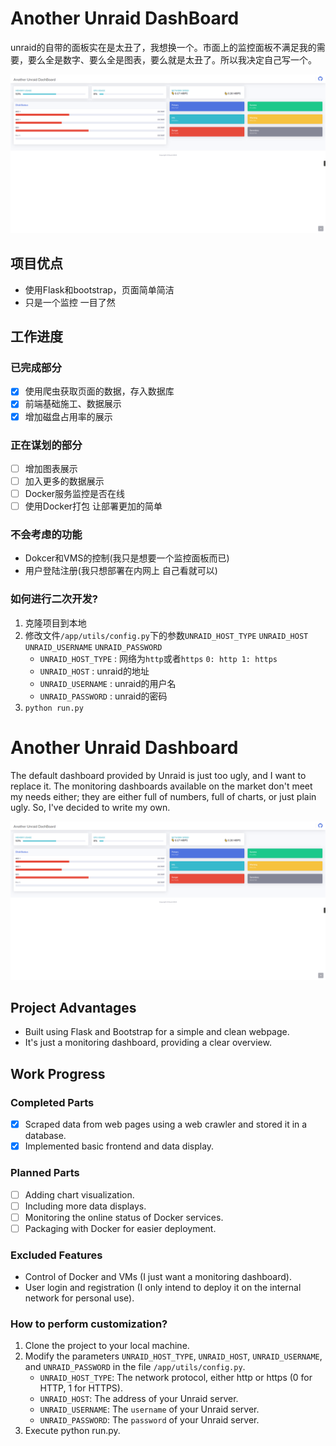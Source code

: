 # Another Unraid DashBoard

unraid的自带的面板实在是太丑了，我想换一个。市面上的监控面板不满足我的需要，要么全是数字、要么全是图表，要么就是太丑了。所以我决定自己写一个。

![img](img/home_index.png)

## 项目优点

- 使用Flask和bootstrap，页面简单简洁
- 只是一个监控 一目了然

## 工作进度

### 已完成部分

- [x] 使用爬虫获取页面的数据，存入数据库
- [x] 前端基础施工、数据展示
- [x] 增加磁盘占用率的展示

### 正在谋划的部分

- [ ] 增加图表展示
- [ ] 加入更多的数据展示
- [ ] Docker服务监控是否在线
- [ ] 使用Docker打包 让部署更加的简单

### 不会考虑的功能

- Dokcer和VMS的控制(我只是想要一个监控面板而已)
- 用户登陆注册(我只想部署在内网上 自己看就可以)

### 如何进行二次开发?

1. 克隆项目到本地
2. 修改文件`/app/utils/config.py`下的参数`UNRAID_HOST_TYPE` `UNRAID_HOST` `UNRAID_USERNAME` `UNRAID_PASSWORD`
    - `UNRAID_HOST_TYPE` : 网络为`http`或者`https` `0: http 1: https`
    - `UNRAID_HOST` : unraid的地址
    - `UNRAID_USERNAME` : unraid的用户名
    - `UNRAID_PASSWORD` : unraid的密码
3. `python run.py`

# Another Unraid Dashboard

The default dashboard provided by Unraid is just too ugly, and I want to replace it. The monitoring dashboards available on the market don't meet my needs either; they are either full of numbers, full of charts, or just plain ugly. So, I've decided to write my own.

![img](img/home_index.png)

## Project Advantages

- Built using Flask and Bootstrap for a simple and clean webpage.
- It's just a monitoring dashboard, providing a clear overview.

## Work Progress

### Completed Parts

- [x] Scraped data from web pages using a web crawler and stored it in a database.
- [x] Implemented basic frontend and data display.

### Planned Parts

- [ ] Adding chart visualization.
- [ ] Including more data displays.
- [ ] Monitoring the online status of Docker services.
- [ ] Packaging with Docker for easier deployment.

### Excluded Features

- Control of Docker and VMs (I just want a monitoring dashboard).
- User login and registration (I only intend to deploy it on the internal network for personal use).

### How to perform customization?

1. Clone the project to your local machine.
2. Modify the parameters `UNRAID_HOST_TYPE`, `UNRAID_HOST`, `UNRAID_USERNAME`, and `UNRAID_PASSWORD` in the file `/app/utils/config.py`.
   - `UNRAID_HOST_TYPE`: The network protocol, either http or https (0 for HTTP, 1 for HTTPS).
   - `UNRAID_HOST`: The address of your Unraid server.
   - `UNRAID_USERNAME`: The `username` of your Unraid server.
   - `UNRAID_PASSWORD`: The `password` of your Unraid server.
3. Execute python run.py.